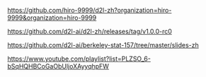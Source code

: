 https://github.com/hiro-9999/d2l-zh?organization=hiro-9999&organization=hiro-9999

https://github.com/d2l-ai/d2l-zh/releases/tag/v1.0.0-rc0


https://github.com/d2l-ai/berkeley-stat-157/tree/master/slides-zh


https://www.youtube.com/playlist?list=PLZSO_6-bSqHQHBCoGaObUljoXAyyqhpFW
